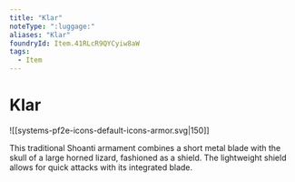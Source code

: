 ```yaml
---
title: "Klar"
noteType: ":luggage:"
aliases: "Klar"
foundryId: Item.41RLcR9QYCyiw8aW
tags:
  - Item
---
```


# Klar
![[systems-pf2e-icons-default-icons-armor.svg|150]]

This traditional Shoanti armament combines a short metal blade with the skull of a large horned lizard, fashioned as a shield. The lightweight shield allows for quick attacks with its integrated blade.
